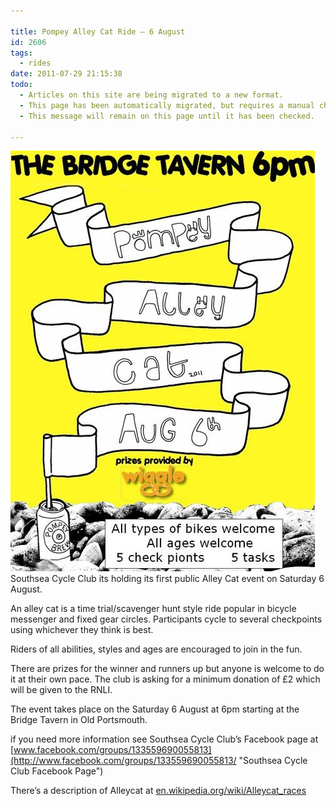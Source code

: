```yaml
---

title: Pompey Alley Cat Ride – 6 August
id: 2606
tags:
  - rides
date: 2011-07-29 21:15:38
todo:
  - Articles on this site are being migrated to a new format.
  - This page has been automatically migrated, but requires a manual check-&-tune to ensure the format and links all work as expected.
  - This message will remain on this page until it has been checked.

---
```


[![Pompey Alley Cat poster 6 August 2011](/public/assets/Pompey-Alleycat-06Aug11.jpg "Pompey Alleycat 06Aug11")](/assets/Pompey-Alleycat-06Aug11.jpg)Southsea Cycle Club its holding its first public Alley Cat event on Saturday 6 August.

An alley cat is a time trial/scavenger hunt style ride popular in bicycle messenger and fixed gear circles. Participants cycle to several checkpoints using whichever they think is best.

Riders of all abilities, styles and ages are encouraged to join in the fun.

There are prizes for the winner and runners up but anyone is welcome to do it at their own pace. The club is asking for a minimum donation of £2 which will be given to the RNLI.

The event takes place on the Saturday 6 August at 6pm starting at the Bridge Tavern in Old Portsmouth.

if you need more information see Southsea Cycle Club’s Facebook page at [www.facebook.com/groups/133559690055813](http://www.facebook.com/groups/133559690055813/ "Southsea Cycle Club Facebook Page")

There’s a description of Alleycat at [en.wikipedia.org/wiki/Alleycat_races](http://en.wikipedia.org/wiki/Alleycat_races)